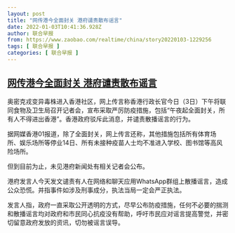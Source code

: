 ```yaml
---
layout: post
title: "网传港今全面封关 港府谴责散布谣言"
date: 2022-01-03T10:41:36.928Z
author: 联合早报
from: https://www.zaobao.com/realtime/china/story20220103-1229256
tags: [ 联合早报 ]
categories: [ 联合早报 ]
---
```

<!--1641223980000-->
[网传港今全面封关 港府谴责散布谣言](https://www.zaobao.com/realtime/china/story20220103-1229256)
------

<div>
<p>奥密克戎变异毒株进入香港社区，网上传言称香港行政长官今日（3日）下午将联同食物及卫生局召开记者会，宣布采取严厉防疫措施，包括“午夜起全面封关，所有人不得进出香港”。香港政府驳斥此消息，并谴责散播谣言的行为。</p><p>据网媒香港01报道，除了全面封关，网上传言还称，其他措施包括所有体育场所、娱乐场所等停业14日、所有未接种疫苗人士均不准进入学校、图书馆等高风险场所。</p><p>但到目前为止，未见港府新闻处有相关记者会公布。</p><section id="imu"><div id="dfp-ad-imu1">        </div></section><p>港府发言人今天发文谴责有人在网络和聊天应用WhatsApp群组上散播谣言，造成公众恐慌。并指事件如涉及刑事成分，执法当局一定会严正执法。</p><p>发言人指，政府一直采取公开透明的方式，尽早公布防疫措施，任何不必要的揣测和散播谣言均对政府和巿民同心抗疫没有帮助，呼吁市民应对谣言提高警觉，并密切留意政府发放的资讯，切勿被谣言误导。</p>      <div class="cx_paywall_placeholder" id="sph_cdp_40"></div>
</div>
